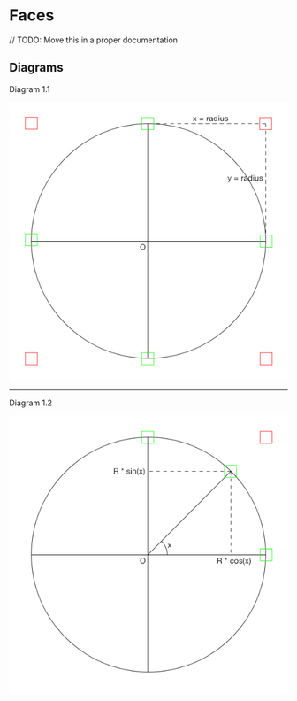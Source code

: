 # Faces

// TODO: Move this in a proper documentation
## Diagrams

Diagram 1.1

![Diagram 1.1](./Documentation/diagram-1.1.jpg)

---

Diagram 1.2

![Diagram 1.2](./Documentation/diagram-1.2.jpg)
